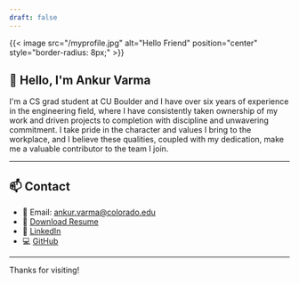 ```yaml
---
draft: false
---
```


{{< image src="/myprofile.jpg" alt="Hello Friend" position="center" style="border-radius: 8px;" >}}

## 👋 Hello, I'm Ankur Varma

I'm a CS grad student at CU Boulder and I have over six years of experience in the engineering field, where I have consistently taken ownership of my work and driven projects to completion with discipline and unwavering commitment. I take pride in the character and values I bring to the workplace, and I believe these qualities, coupled with my dedication, make me a valuable contributor to the team I join.

---

## 📫 Contact

- 📧 Email: [ankur.varma@colorado.edu](mailto:ankur.varma@colorado.edu)  
- 📄 [Download Resume](/resume.pdf)  
- 💼 [LinkedIn](https://www.linkedin.com/in/ankurvarma7/)  
- 💻 [GitHub](https://github.com/ankurvarma7)  

---

Thanks for visiting!
